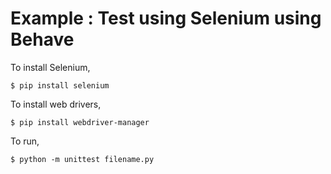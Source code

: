 # Example : Test using Selenium using Behave

To install Selenium, 

    $ pip install selenium

To install web drivers, 

    $ pip install webdriver-manager

To run, 

    $ python -m unittest filename.py